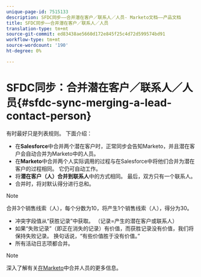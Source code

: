 ```yaml
---
unique-page-id: 7515133
description: SFDC同步——合并潜在客户／联系人／人员- Marketo文档——产品文档
title: SFDC同步——合并潜在客户／联系人／人员
translation-type: tm+mt
source-git-commit: ed83438ae5660d172e845f25c4d72d599574bd91
workflow-type: tm+mt
source-wordcount: '190'
ht-degree: 0%

---
```



# SFDC同步：合并潜在客户／联系人／人员{#sfdc-sync-merging-a-lead-contact-person}

有时最好只是列表规则。 下面介绍：

* 在&#x200B;**Salesforce**&#x200B;中合并两个潜在客户时，正常同步会告知Marketo，并且潜在客户会自动合并为Marketo中的人员。
* 在&#x200B;**Marketo**&#x200B;中合并两个人实际调用的过程与在Salesforce中将他们合并为潜在客户的过程相同。 它仍可自动工作。
* 将&#x200B;**潜在客户（人）合并到联系人**&#x200B;中的方式相同。 最后，双方只有一个联系人。
* 合并时，将对默认得分进行总和。

>[!NOTE]
>
>合并3个销售线索（人），每个分数为10，将产生1个销售线索（人），得分为30。

* 冲突字段值从“获胜记录”中获取。 （记录=产生的潜在客户或联系人）
* 如果“失败记录”（即正在消失的记录）有价值，而获胜记录没有价值，我们将保持失败记录。 换句话说，“有些价值胜于没有价值。”
* 所有活动日志项都合并。

>[!NOTE]
>
>深入了解有关[在Marketo](/help/marketo/product-docs/core-marketo-concepts/smart-lists-and-static-lists/managing-people-in-smart-lists/find-and-merge-duplicate-people.md)中合并人员的更多信息。
